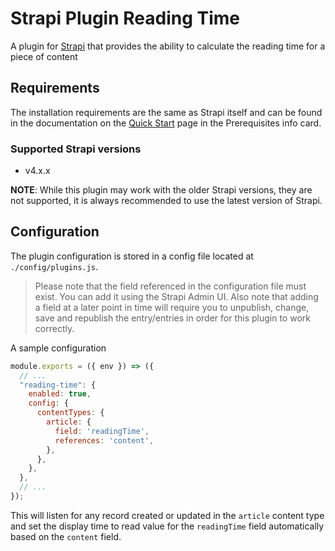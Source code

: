 # Strapi Plugin Reading Time


A plugin for [Strapi](https://github.com/strapi/strapi) that provides the ability to calculate the reading time for a piece of content


## Requirements

The installation requirements are the same as Strapi itself and can be found in the documentation on the [Quick Start](https://strapi.io/documentation/developer-docs/latest/getting-started/quick-start.html) page in the Prerequisites info card.

### Supported Strapi versions

- v4.x.x

**NOTE**: While this plugin may work with the older Strapi versions, they are not supported, it is always recommended to use the latest version of Strapi.


## Configuration

The plugin configuration is stored in a config file located at `./config/plugins.js`.

> Please note that the field referenced in the configuration file must exist. You can add it using the Strapi Admin UI. Also note that adding a field at a later point in time will require you to unpublish, change, save and republish the entry/entries in order for this plugin to work correctly.

A sample configuration

```javascript
module.exports = ({ env }) => ({
  // ...
  "reading-time": {
    enabled: true,
    config: {
      contentTypes: {
        article: {
          field: 'readingTime',
          references: 'content',
        },
      },
    },
  },
  // ...
});
```

This will listen for any record created or updated in the `article` content type and set the display time to read value for the `readingTime` field automatically based on the `content` field.